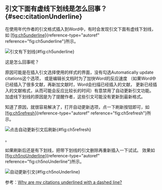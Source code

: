## 引文下面有虚线下划线是怎么回事？ {#sec:citationUnderline}

在使用年代作者的引文格式插入到Word中，有时会发现引文下面有虚线下划线，如
[\[fig:ch5underline\]](#fig:ch5underline){reference-type="autoref"
reference="fig:ch5underline"}所示。

![引文有下划线](ch5underline){#fig:ch5underline}

这是怎么回事呢？

原因可能是在插入引文选择使用的样式的界面，没有勾选Automatically update
citations这个选项， 或是编辑长文档时为了加快Word的反应速度
（如果Word中已经插入了很多文献，再新加文献时，Word会扫描已经插入的文献，
更新已经插入的文献格式，从而可能会反应比较长的时间）有意禁用了自动更新引文功能。
加虚线下划线的原因是为了提醒作者，这些引文可能没有更新到最新格式。

知道了原因，就很容易解决了，打开自动更新选项，点一下刷新按钮即可，如[\[fig:ch5refresh\]](#fig:ch5refresh){reference-type="autoref"
reference="fig:ch5refresh"}所示。

![点击自动更新引文后刷新](ch5refresh){#fig:ch5refresh}

。

如果刷新后还是有下划线，把带下划线的引文删除再重新插入一下试试。
效果如[\[fig:ch5noUnderline\]](#fig:ch5noUnderline){reference-type="autoref"
reference="fig:ch5noUnderline"}所示。

![自动更新引文](ch5noUnderline){#fig:ch5noUnderline}

参考：[Why are my citations underlined with a dashed
line?](https://www.zotero.org/support/kb/citations_underlined)

